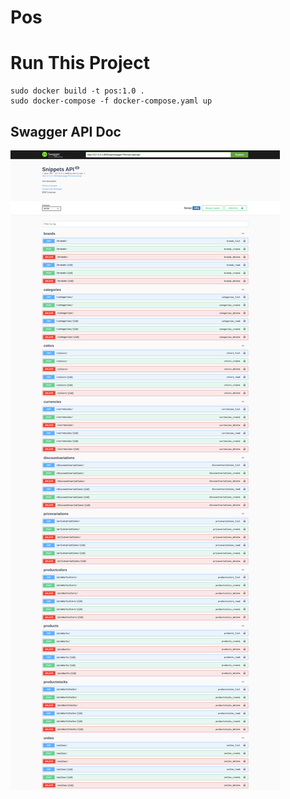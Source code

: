 # Pos


# Run This Project

```
sudo docker build -t pos:1.0 .
sudo docker-compose -f docker-compose.yaml up
```

## Swagger API Doc

<img src="swagger.png" />